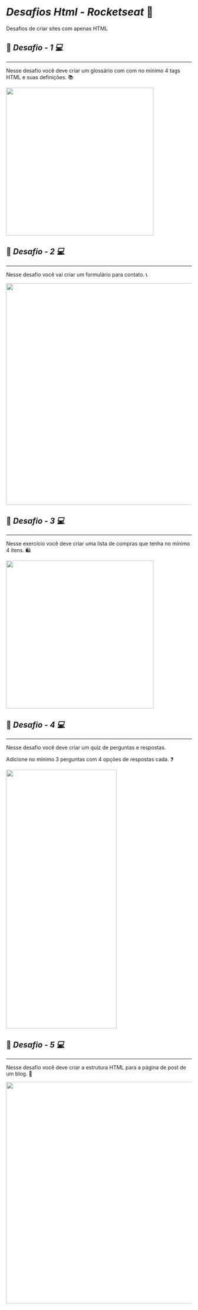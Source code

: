 # <strong> <em> Desafios Html - Rocketseat </em></strong> 🚀
Desafios de criar sites com apenas HTML

<h2> 📍 <strong> <em> Desafio - 1 💻</em></strong> </h2>
<hr>
  <p>Nesse desafio você deve criar um glossário com com no mínimo 4 tags HTML e suas definições. 📚</p>
  
  <img src="https://user-images.githubusercontent.com/103296710/167728389-8f416a6f-eb0f-4ed9-8daa-83e11b42950f.png" width="400px">

<h2> 📍<strong> <em> Desafio - 2 💻</em></strong> </h2>
<hr>
  <p>Nesse desafio você vai criar um formulário para contato. 📞</p>
  <img src="https://user-images.githubusercontent.com/103296710/167728659-12b3f002-5a0c-4ed8-881f-ca078069287a.png" width="600px">
  
<h2> 📍<strong> <em> Desafio - 3 💻</em></strong> </h2>
<hr>
  <p>Nesse exercício você deve criar uma lista de compras que tenha no mínimo 4 itens. 🛍️</p>
  <img src="https://user-images.githubusercontent.com/103296710/167728972-8fb2441f-9f71-43f7-a8e0-18d758afe4ca.png" width="400px">
  
  <h2> 📍<strong> <em> Desafio - 4 💻</em></strong> </h2>
<hr>
  <p>Nesse desafio você deve criar um quiz de perguntas e respostas. <br>

Adicione no mínimo 3 perguntas com 4 opções de respostas cada. ❓</p>
  <img src="https://user-images.githubusercontent.com/103296710/167729200-8f6e9d93-2bd4-4320-b89d-8420ccb8ad35.png" height="700px" width="300px">

  <h2> 📍<strong> <em> Desafio - 5 💻</em></strong> </h2>
<hr>
  <p>Nesse desafio você deve criar a estrutura HTML para a página de post de um blog. 🚀 <br>
</p>
  <img src="https://user-images.githubusercontent.com/103296710/167730230-c43c421a-595d-48c2-8b26-2f925edefd3b.gif" width="600px">
